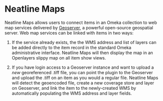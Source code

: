 # Neatline Maps

Neatline Maps allows users to connect items in an Omeka collection to web map services delivered by [Geoserver][geoserver], a powerful open-source geospatial server. Web map services can be linked with items in two ways:

  1. If the service already exists, the the WMS address and list of layers can be added directly to the item record in the standard Omeka administrative interface. Neatline Maps will then display the map in an Openlayers slippy map on all item show views.

  2. If you have login access to a Geoserver instance and want to upload a _new_ georeferenced .tiff file, you can point the plugin to the Geoserver and upload the .tiff on an item as you would a regular file. Neatline Maps will detect the geoencoded file, create a new coverage store and layer on Geoserver, and link the item to the newly-created WMS by automatically populating the WMS address and layer fields.

[geoserver]: http://geoserver.org
